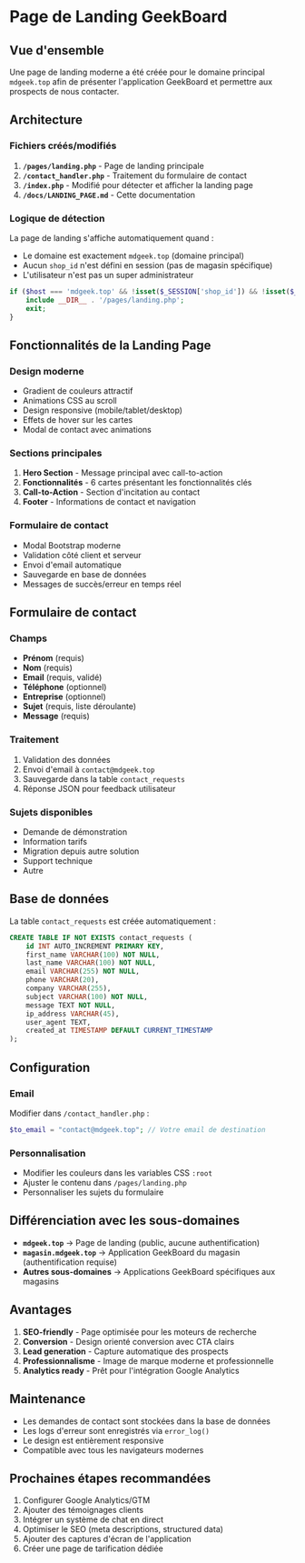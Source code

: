 # Page de Landing GeekBoard

## Vue d'ensemble

Une page de landing moderne a été créée pour le domaine principal `mdgeek.top` afin de présenter l'application GeekBoard et permettre aux prospects de nous contacter.

## Architecture

### Fichiers créés/modifiés

1. **`/pages/landing.php`** - Page de landing principale
2. **`/contact_handler.php`** - Traitement du formulaire de contact
3. **`/index.php`** - Modifié pour détecter et afficher la landing page
4. **`/docs/LANDING_PAGE.md`** - Cette documentation

### Logique de détection

La page de landing s'affiche automatiquement quand :
- Le domaine est exactement `mdgeek.top` (domaine principal)
- Aucun `shop_id` n'est défini en session (pas de magasin spécifique)
- L'utilisateur n'est pas un super administrateur

```php
if ($host === 'mdgeek.top' && !isset($_SESSION['shop_id']) && !isset($_SESSION['superadmin_id'])) {
    include __DIR__ . '/pages/landing.php';
    exit;
}
```

## Fonctionnalités de la Landing Page

### Design moderne
- Gradient de couleurs attractif
- Animations CSS au scroll
- Design responsive (mobile/tablet/desktop)
- Effets de hover sur les cartes
- Modal de contact avec animations

### Sections principales
1. **Hero Section** - Message principal avec call-to-action
2. **Fonctionnalités** - 6 cartes présentant les fonctionnalités clés
3. **Call-to-Action** - Section d'incitation au contact
4. **Footer** - Informations de contact et navigation

### Formulaire de contact
- Modal Bootstrap moderne
- Validation côté client et serveur
- Envoi d'email automatique
- Sauvegarde en base de données
- Messages de succès/erreur en temps réel

## Formulaire de contact

### Champs
- **Prénom** (requis)
- **Nom** (requis)
- **Email** (requis, validé)
- **Téléphone** (optionnel)
- **Entreprise** (optionnel)
- **Sujet** (requis, liste déroulante)
- **Message** (requis)

### Traitement
1. Validation des données
2. Envoi d'email à `contact@mdgeek.top`
3. Sauvegarde dans la table `contact_requests`
4. Réponse JSON pour feedback utilisateur

### Sujets disponibles
- Demande de démonstration
- Information tarifs
- Migration depuis autre solution
- Support technique
- Autre

## Base de données

La table `contact_requests` est créée automatiquement :

```sql
CREATE TABLE IF NOT EXISTS contact_requests (
    id INT AUTO_INCREMENT PRIMARY KEY,
    first_name VARCHAR(100) NOT NULL,
    last_name VARCHAR(100) NOT NULL,
    email VARCHAR(255) NOT NULL,
    phone VARCHAR(20),
    company VARCHAR(255),
    subject VARCHAR(100) NOT NULL,
    message TEXT NOT NULL,
    ip_address VARCHAR(45),
    user_agent TEXT,
    created_at TIMESTAMP DEFAULT CURRENT_TIMESTAMP
);
```

## Configuration

### Email
Modifier dans `/contact_handler.php` :
```php
$to_email = "contact@mdgeek.top"; // Votre email de destination
```

### Personnalisation
- Modifier les couleurs dans les variables CSS `:root`
- Ajuster le contenu dans `/pages/landing.php`
- Personnaliser les sujets du formulaire

## Différenciation avec les sous-domaines

- **`mdgeek.top`** → Page de landing (public, aucune authentification)
- **`magasin.mdgeek.top`** → Application GeekBoard du magasin (authentification requise)
- **Autres sous-domaines** → Applications GeekBoard spécifiques aux magasins

## Avantages

1. **SEO-friendly** - Page optimisée pour les moteurs de recherche
2. **Conversion** - Design orienté conversion avec CTA clairs
3. **Lead generation** - Capture automatique des prospects
4. **Professionnalisme** - Image de marque moderne et professionnelle
5. **Analytics ready** - Prêt pour l'intégration Google Analytics

## Maintenance

- Les demandes de contact sont stockées dans la base de données
- Les logs d'erreur sont enregistrés via `error_log()`
- Le design est entièrement responsive
- Compatible avec tous les navigateurs modernes

## Prochaines étapes recommandées

1. Configurer Google Analytics/GTM
2. Ajouter des témoignages clients
3. Intégrer un système de chat en direct
4. Optimiser le SEO (meta descriptions, structured data)
5. Ajouter des captures d'écran de l'application
6. Créer une page de tarification dédiée 